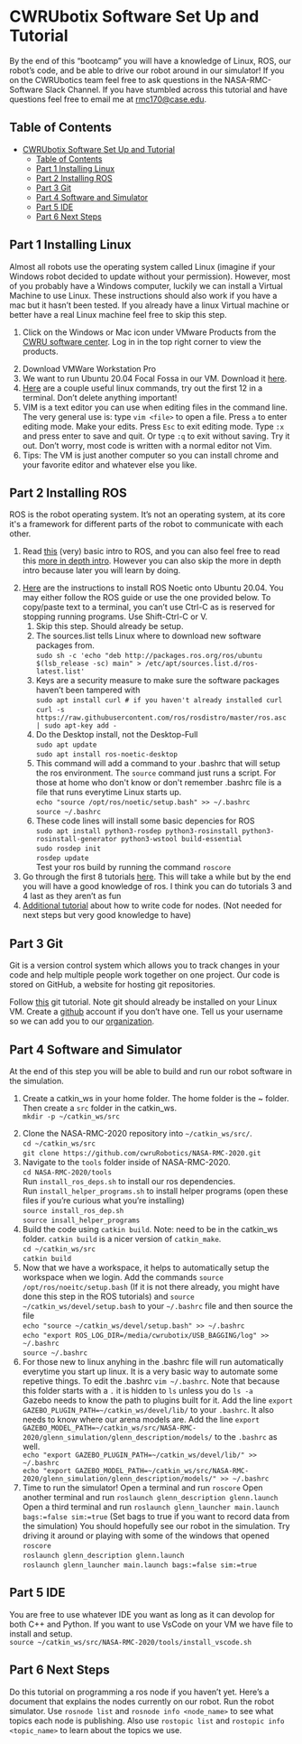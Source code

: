 # CWRUbotix Software Set Up and Tutorial

By the end of this “bootcamp” you will have a knowledge of Linux, ROS, our robot’s code, and be able to drive our robot around in our simulator! If you on the CWRUbotics team feel free to ask questions in the NASA-RMC-Software Slack Channel. If you have stumbled across this tutorial and have questions feel free to email me at <rmc170@case.edu>.<br>


## Table of Contents
- [CWRUbotix Software Set Up and Tutorial](#cwrubotix-software-set-up-and-tutorial)
  - [Table of Contents](#table-of-contents)
  - [Part 1 Installing Linux](#part-1-installing-linux)
  - [Part 2 Installing ROS](#part-2-installing-ros)
  - [Part 3 Git](#part-3-git)
  - [Part 4 Software and Simulator](#part-4-software-and-simulator)
  - [Part 5 IDE](#part-5-ide)
  - [Part 6 Next Steps](#part-6-next-steps)

## Part 1 Installing Linux

Almost all robots use the operating system called Linux (imagine if your Windows robot decided to update without your permission). However, most of you probably have a Windows computer, luckily we can install a Virtual Machine to use Linux. These instructions should also work if you have a mac but it hasn’t been tested. If you already have a linux Virtual machine or better have a real Linux machine feel free to skip this step.

<ol>
    <li>
   
Click on the Windows or Mac icon under VMware Products from the [CWRU software center](https://softwarecenter.case.edu/index.php). Log in in the top right corner to view the products.
    </li>
    <li>
    Download VMWare Workstation Pro 
    </li>
    <li>
    We want to run Ubuntu 20.04 Focal Fossa in our VM. Download it [here](https://releases.ubuntu.com/20.04.3/).
    </li>
    <li>
    [Here](https://www.pcsuggest.com/basic-linux-commands/) are a couple useful linux commands, try out the first 12 in a terminal. Don’t delete anything important!
    </li>
    <li>
    VIM is a text editor you can use when editing files in the command 
    line. The very general use is: type `vim <file>` to open a file. Press `a` to enter editing mode. Make your edits. Press `Esc` to exit editing mode. Type `:x` and press enter to save and quit. Or type `:q` to exit without saving. Try it out. Don’t worry, most code is written with a normal editor not Vim. 
    </li>
    <li>
    Tips: The VM is just another computer so you can install chrome and your favorite editor and whatever else you like. 
    </li>
</ol>

## Part 2 Installing ROS

ROS is the robot operating system. It’s not an operating system, at its core it's a framework for different parts of the robot to communicate with each other. 

<ol>
    <li>

Read [this](https://www.ros.org/about-ros/) (very) basic intro to ROS, and you can also feel free to read this [more in depth intro](https://www.ros.org/core-components/). However you can also skip the more in depth intro because later you will learn by doing.
    </li>
    <li>
    [Here](http://wiki.ros.org/noetic/Installation/Ubuntu) are the instructions to install ROS Noetic onto Ubuntu 20.04. You may either follow the ROS guide or use the one provided below. To copy/paste text to a terminal, you can’t use Ctrl-C as is reserved for stopping running programs. Use Shift-Ctrl-C or V. 
    <ol>
        <!-- Line kept to better match ROS tutorial> <-->
        <li>
        Skip this step. Should already be setup.
        </li>
        <li>
        The sources.list tells Linux where to download new software packages from.<br>
        `sudo sh -c 'echo "deb http://packages.ros.org/ros/ubuntu $(lsb_release -sc) main" > /etc/apt/sources.list.d/ros-latest.list'`
        </li>
        <li> 
        Keys are a security measure to make sure the software packages haven’t been tampered with<br>
        `sudo apt install curl # if you haven't already installed curl`<br>
        `curl -s https://raw.githubusercontent.com/ros/rosdistro/master/ros.asc | sudo apt-key add -`
        </li>
        <li>
        Do the Desktop install, not the Desktop-Full<br>
        `sudo apt update` <br>
        `sudo apt install ros-noetic-desktop` <br>
        </li>
        <li>
        This command will add a command to your .bashrc that will setup the ros environment. The `source` command just runs a script. For those at home who don't know or don't remember .bashrc file is a file that runs everytime Linux starts up.<br> 
        `echo "source /opt/ros/noetic/setup.bash" >> ~/.bashrc`<br>
        `source ~/.bashrc`
        </li>
        <li>
        These code lines will install some basic depencies for ROS<br>
        `sudo apt install python3-rosdep python3-rosinstall python3-rosinstall-generator python3-wstool build-essential`<br>
        `sudo rosdep init`<br>
        `rosdep update`<br>
        Test your ros build by running the command `roscore`
        </li>
    </ol>
    <li>
    Go through the first 8 tutorials [here](http://wiki.ros.org/ROS/Tutorials). This will take a while but by the end you will have a good knowledge of ros. I think you can do tutorials 3 and 4 last as they aren’t as fun
    </li>
    <li>
    [Additional tutorial](http://wiki.ros.org/rospy_tutorials/Tutorials/WritingPublisherSubscriber) about how to write code for nodes. (Not needed for next steps but very good knowledge to have)
    </li>
</ol>

## Part 3 Git 

Git is a version control system which allows you to track changes in your code and help multiple people work together on one project. Our code is stored on GitHub, a website for hosting git repositories. 

Follow [this](https://www.freecodecamp.org/news/what-is-git-and-how-to-use-it-c341b049ae61/) git tutorial. Note git should already be installed on your Linux VM. 
Create a [github](https://github.com/) account if you don’t have one.
Tell us your username so we can add you to our [organization](https://github.com/cwruRobotics).

## Part 4 Software and Simulator

At the end of this step you will be able to build and run our robot software in the simulation.

<ol>
    <li>

Create a catkin_ws in your home folder. The home folder is the ~ folder. Then create a `src` folder in the catkin_ws.<br>
    `mkdir -p ~/catkin_ws/src`
    </li>
    <li>
    Clone the NASA-RMC-2020 repository into `~/catkin_ws/src/`. <br>
    `cd ~/catkin_ws/src`<br>
    `git clone https://github.com/cwruRobotics/NASA-RMC-2020.git`
    </li>
    <li>
    Navigate to the `tools` folder inside of NASA-RMC-2020. <br>
    `cd NASA-RMC-2020/tools`<br>
    Run `install_ros_deps.sh` to install our ros dependencies. <br>
    Run `install_helper_programs.sh` to install helper programs (open these files if you’re curious what you’re installing)<br>
    `source install_ros_dep.sh`<br>
    `source insall_helper_programs`
    </li>
    <li>
    Build the code using `catkin build`. Note: need to be in the catkin_ws folder. `catkin build` is a nicer version of `catkin_make`.<br>
    `cd ~/catkin_ws/src`<br>
    `catkin build`
    </li>
    <li>
    Now that we have a workspace, it helps to automatically setup the workspace when we login. Add the commands `source /opt/ros/noeitc/setup.bash` (If it is not there already, you might have done this step in the ROS tutorials) and `source ~/catkin_ws/devel/setup.bash` to your `~/.bashrc` file and then source the file<br>
    `echo "source ~/catkin_ws/devel/setup.bash" >> ~/.bashrc`<br>
    `echo "export ROS_LOG_DIR=/media/cwrubotix/USB_BAGGING/log" >> ~/.bashrc`<br>
    `source ~/.bashrc`
    </li>
    <li>
    For those new to linux anyhing in the .bashrc file will run automatically everytime you start up linux. It is a very basic way to automate some repetive things. To edit the .bashrc `vim ~/.bashrc`. Note that because this folder starts with a `.` it is hidden to `ls` unless you do `ls -a` 
    </li>
    Gazebo needs to know the path to plugins built for it. Add the line `export GAZEBO_PLUGIN_PATH=~/catkin_ws/devel/lib/` to your `.bashrc`. It also needs to know where our arena models are. Add the line `export GAZEBO_MODEL_PATH=~/catkin_ws/src/NASA-RMC-2020/glenn_simulation/glenn_description/models/` to the  `.bashrc` as well.<br>
    `echo "export GAZEBO_PLUGIN_PATH=~/catkin_ws/devel/lib/" >> ~/.bashrc`<br>
    `echo "export GAZEBO_MODEL_PATH=~/catkin_ws/src/NASA-RMC-2020/glenn_simulation/glenn_description/models/" >> ~/.bashrc`<br>
    </li>
    <li>
    Time to run the simulator!
    Open a terminal and run `roscore`
    Open another terminal and run `roslaunch glenn_description glenn.launch`
    Open a third terminal and run `roslaunch glenn_launcher main.launch bags:=false sim:=true` (Set bags to true if you want to record data from the simulation)
    You should hopefully see our robot in the simulation. Try driving it around or playing with some of the windows that opened
    `roscore`<br>
    `roslaunch glenn_description glenn.launch`<br>
    `roslaunch glenn_launcher main.launch bags:=false sim:=true`
    </li>
</ol>

## Part 5 IDE

You are free to use whatever IDE you want as long as it can devolop for both C++ and Python. If you want to use VsCode on your VM we have file to install and setup.<br>
`source ~/catkin_ws/src/NASA-RMC-2020/tools/install_vscode.sh`

## Part 6 Next Steps
Do this tutorial on programming a ros node if you haven’t yet. 
Here’s a document that explains the nodes currently on our robot. Run the robot simulator. Use `rosnode list` and `rosnode info <node_name>` to see what topics each node is publishing. Also use `rostopic list` and `rostopic info <topic_name>` to learn about the topics we use.
